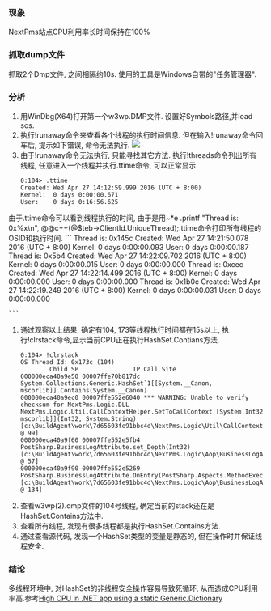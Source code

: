 ### 现象   
NextPms站点CPU利用率长时间保持在100%
### 抓取dump文件
抓取2个Dmp文件, 之间相隔约10s. 使用的工具是Windows自带的"任务管理器".
### 分析
1. 用WinDbg(X64)打开第一个w3wp.DMP文件. 设置好Symbols路径,并load sos.
1. 执行!runaway命令来查看各个线程的执行时间信息. 但在输入!runaway命令回车后, 提示如下错误, 命令无法执行.
    ![](http://7xk5iv.com1.z0.glb.clouddn.com/2016-04-28%2023_04_10-%E5%BC%80%E5%A7%8B.png)
1. 由于!runaway命令无法执行, 只能寻找其它方法. 执行!threads命令列出所有线程, 任意进入一个线程并执行.ttime命令, 可以正常显示.
    ```
    0:104> .ttime
    Created: Wed Apr 27 14:12:59.999 2016 (UTC + 8:00)
    Kernel:  0 days 0:00:00.671
    User:    0 days 0:16:56.625

    ``` 
由于.ttime命令可以看到线程执行的时间, 由于是用~*e .printf "Thread is: 0x%x\n", @@c++(@$teb->ClientId.UniqueThread);.ttime命令打印所有线程的OSID和执行时间.
    ```
    Thread is: 0x145c
    Created: Wed Apr 27 14:21:50.078 2016 (UTC + 8:00)
    Kernel:  0 days 0:00:00.093
    User:    0 days 0:00:00.187
    Thread is: 0x5b4
    Created: Wed Apr 27 14:22:09.702 2016 (UTC + 8:00)
    Kernel:  0 days 0:00:00.015
    User:    0 days 0:00:00.000
    Thread is: 0xcec
    Created: Wed Apr 27 14:22:14.499 2016 (UTC + 8:00)
    Kernel:  0 days 0:00:00.000
    User:    0 days 0:00:00.000
    Thread is: 0x1b0c
    Created: Wed Apr 27 14:22:19.249 2016 (UTC + 8:00)
    Kernel:  0 days 0:00:00.031
    User:    0 days 0:00:00.000

    ```
1. 通过观察以上结果, 确定有104, 173等线程执行时间都在15s以上, 执行!clrstack命令,显示当前CPU正在执行HashSet.Contians方法.
    ```
    0:104> !clrstack
    OS Thread Id: 0x173c (104)
            Child SP               IP Call Site
    000000eca40a9e50 00007ffe70b817dc System.Collections.Generic.HashSet`1[[System.__Canon, mscorlib]].Contains(System.__Canon)
    000000eca40a9ec0 00007ffe552e6040 *** WARNING: Unable to verify checksum for NextPms.Logic.DLL
    NextPms.Logic.Util.CallContextHelper.SetToCallContext[[System.Int32, mscorlib]](Int32, System.String) [c:\BuildAgent\work\7d65603fe91bbc4d\NextPms.Logic\Util\CallContextHelper.cs @ 99]
    000000eca40a9f60 00007ffe552e5fb4 PostSharp.BusinessLogAttribute.set_Depth(Int32) [c:\BuildAgent\work\7d65603fe91bbc4d\NextPms.Logic\Aop\BusinessLogAttribute.cs @ 57]
    000000eca40a9f90 00007ffe552e5269 PostSharp.BusinessLogAttribute.OnEntry(PostSharp.Aspects.MethodExecutionArgs) [c:\BuildAgent\work\7d65603fe91bbc4d\NextPms.Logic\Aop\BusinessLogAttribute.cs @ 134]

    ```
1. 查看w3wp(2).dmp文件的104号线程, 确定当前的stack还在是HashSet.Contains方法中.
1. 查看所有线程, 发现有很多线程都是执行HashSet.Contains方法.
1. 通过查看源代码, 发现一个HashSet类型的变量是静态的, 但在操作时并保证线程安全.

### 结论
多线程环境中, 对HashSet的非线程安全操作容易导致死循环, 从而造成CPU利用率高.参考[High CPU in .NET app using a static Generic.Dictionary](https://blogs.msdn.microsoft.com/tess/2009/12/21/high-cpu-in-net-app-using-a-static-generic-dictionary)
